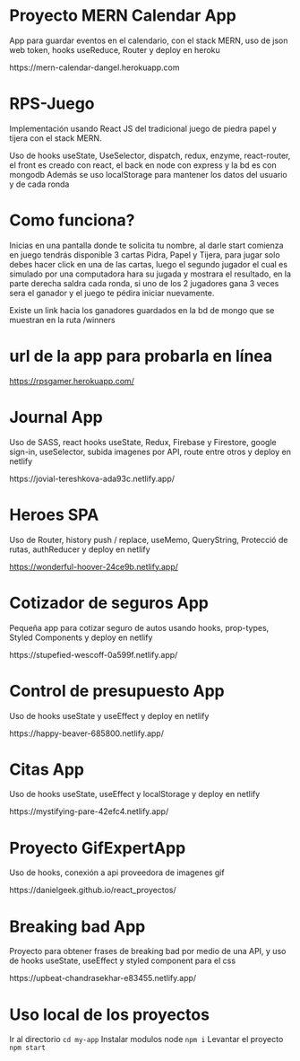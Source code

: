 
# Proyecto MERN Calendar App
<p>App para guardar eventos en el calendario, con el stack MERN, uso de json web token, hooks useReduce, Router y deploy en heroku </p>
https://mern-calendar-dangel.herokuapp.com

# RPS-Juego
<p>Implementación usando React JS del tradicional juego de piedra papel y tijera con el stack MERN.</p>

<p>Uso de hooks useState, UseSelector, dispatch, redux, enzyme, react-router, el front es creado con react, el back en node con express y la bd es con mongodb
Además se uso localStorage para mantener los datos del usuario y de cada ronda<p>

# Como funciona?
<p>Inicias en una pantalla donde te solicita tu nombre, al darle start comienza en juego tendrás disponible 3 cartas Pidra, Papel y Tijera, para jugar solo debes hacer click en una de las cartas, luego el segundo jugador el cual es simulado por una computadora hara su jugada y mostrara el resultado, en la parte derecha saldra cada ronda, si uno de los 2 jugadores gana 3 veces sera el ganador y el juego te pédira iniciar nuevamente.</p>

<p>Existe un link hacia los ganadores guardados en la bd de mongo que se muestran en la ruta /winners</p>

# url de la app para probarla en línea
https://rpsgamer.herokuapp.com/


# Journal App <br>
<p>Uso de SASS, react hooks useState, Redux, Firebase y Firestore, google sign-in, useSelector, subida imagenes por API, route entre otros y deploy en netlify </p>
https://jovial-tereshkova-ada93c.netlify.app/

# Heroes SPA <br>
<p>Uso de Router, history push / replace, useMemo, QueryString, Protecció de rutas, authReducer y deploy en netlify </p>

https://wonderful-hoover-24ce9b.netlify.app/

# Cotizador de seguros App <br>
<p>Pequeña app para cotizar seguro de autos usando hooks, prop-types, Styled Components y deploy en netlify </p>
https://stupefied-wescoff-0a599f.netlify.app/

# Control de presupuesto App <br> 
<p>Uso de hooks useState y useEffect y deploy en netlify</p>
https://happy-beaver-685800.netlify.app/

# Citas App <br>
<p>Uso de hooks useState, useEffect y localStorage y deploy en netlify</p>
https://mystifying-pare-42efc4.netlify.app/


# Proyecto GifExpertApp <br>
<p>Uso de hooks, conexión a api proveedora de imagenes gif</p>
https://danielgeek.github.io/react_proyectos/


# Breaking bad App
<p>Proyecto para obtener frases de breaking bad por medio de una API, y uso de hooks useState, useEffect y styled component para el css</p>
https://upbeat-chandrasekhar-e83455.netlify.app/

# Uso local de los proyectos
Ir al directorio
`cd my-app`
Instalar modulos node
`npm i`
Levantar el proyecto
`npm start`
